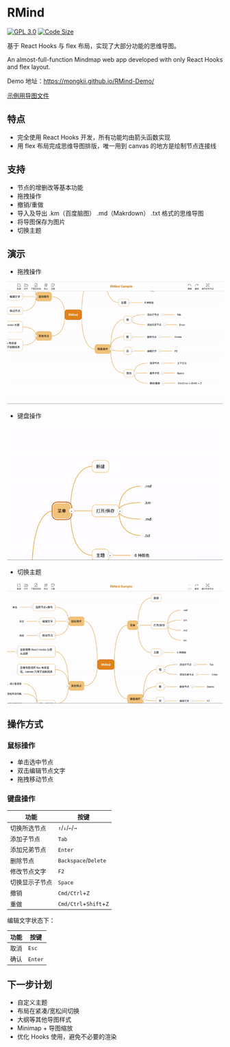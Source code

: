 # RMind

<a href="https://github.com/Mongkii/RMind"><img src="https://img.shields.io/github/license/Mongkii/Rmind.svg" alt="GPL 3.0"/></a>
<a href="https://github.com/Mongkii/RMind"><img src="https://img.shields.io/github/languages/code-size/Mongkii/RMind.svg" alt="Code Size" /></a>

基于 React Hooks 与 flex 布局，实现了大部分功能的思维导图。

An almost-full-function Mindmap web app developed with only React Hooks and flex layout.

Demo 地址：https://mongkii.github.io/RMind-Demo/

<a href="./docs/sample.rmf">示例用导图文件</a>

## 特点
- 完全使用 React Hooks 开发，所有功能均由箭头函数实现
- 用 flex 布局完成思维导图排版，唯一用到 canvas 的地方是绘制节点连接线

## 支持
- 节点的增删改等基本功能
- 拖拽操作
- 撤销/重做
- 导入及导出 .km（百度脑图） .md（Makrdown） .txt 格式的思维导图
- 将导图保存为图片
- 切换主题

## 演示

- 拖拽操作

![](./docs/img/drag.gif)

- 键盘操作

![](./docs/img/keydown.gif)

- 切换主题

![](./docs/img/theme.gif)

## 操作方式
### 鼠标操作
  - 单击选中节点
  - 双击编辑节点文字
  - 拖拽移动节点

### 键盘操作

|功能|按键|
|----|----|
|切换所选节点|`↑`/`↓`/`←`/`→`|
|添加子节点|`Tab`|
|添加兄弟节点|`Enter`|
|删除节点|`Backspace`/`Delete`|
|修改节点文字|`F2`|
|切换显示子节点|`Space`|
|撤销|`Cmd/Ctrl`+`Z`|
|重做|`Cmd/Ctrl`+`Shift`+`Z`|

编辑文字状态下：

|功能|按键|
|----|----|
|取消|`Esc`|
|确认|`Enter`|

## 下一步计划

- 自定义主题
- 布局在紧凑/宽松间切换
- 大纲等其他导图样式
- Minimap + 导图缩放
- 优化 Hooks 使用，避免不必要的渲染

